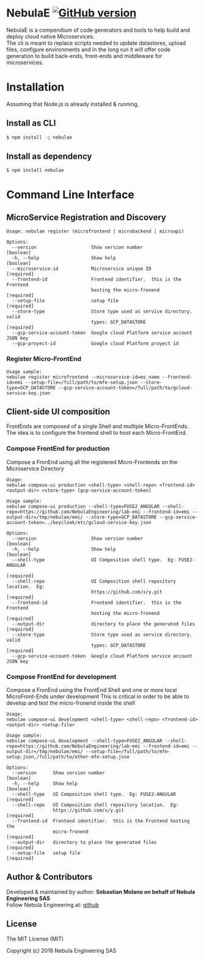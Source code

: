 # NebulaE [![GitHub version](http://img.shields.io/badge/version-0.0.3-brightgreen.svg)](https://github.com/hegdeashwin/nebula/releases)


NebulaE is a compendium of code generators and tools to help build and deploy cloud native Microservices.  
The cli is meant to replace scripts needed to update datastores, upload files, configure environments and in the long run it will offer code generation to build back-ends, front-ends and middleware for microservices.

# Installation

Assuming that Node.js is already installed & running, 

## Install as CLI
```sh
$ npm install -g nebulae
```
## Install as dependency
```sh
$ npm install nebulae
```

# Command Line Interface

## MicroService Registration and Discovery

```
Usage: nebulae register (microfrontend | microbackend | microapi)

Options:
  --version                    Show version number                     [boolean]
  -h, --help                   Show help                               [boolean]
  --microservice-id            Microservice unique ID                 [required]
  --frontend-id                Frontend identifier.  this is the Frontend
                               hosting the micro-fronend              [required]
  --setup-file                 setup file                             [required]
  --store-type                 Store type used as service directory. valid
                               types: GCP_DATASTORE                   [required]
  --gcp-service-account-token  Google cloud Platform service account JSON key
  --gcp-proyect-id             Google cloud Platform proyect id
```

### Register Micro-FrontEnd
```
Usage sample: 
nebulae register microfrontend --microservice-id=ms_name --frontend-id=emi --setup-file=/full/path/to/mfe-setup.json --store-type=GCP_DATASTORE --gcp-service-account-token=/full/path/to/gcloud-service-key.json
```

## Client-side UI composition

FrontEnds are composed of a single Shell and multiple Micro-FrontEnds.  The idea is to configure the frontend shell to host each Micro-FrontEnd.

### Compose FrontEnd for production
Compose a FronEnd using all the registered Micro-Frontends on the Microservice Directory
```
Usage:
nebulae compose-ui production <shell-type> <shell-repo> <frontend-id> <output-dir> <store-type> [gcp-service-account-token]

Usage sample: 
nebulae compose-ui production --shell-type=FUSE2_ANGULAR --shell-repo=https://github.com/NebulaEngineering/lab-emi --frontend-id=emi --output-dir=/tmp/nebulae/emi/ --store-type=GCP_DATASTORE --gcp-service-account-token=../keycloak/etc/gcloud-service-key.json

Options:
  --version                    Show version number                     [boolean]
  -h, --help                   Show help                               [boolean]
  --shell-type                 UI Composition shell type.  Eg: FUSE2-ANGULAR
                                                                      [required]
  --shell-repo                 UI Composition shell repository location.  Eg:
                               https://github.com/x/y.git             [required]
  --frontend-id                Frontend identifier.  this is the Frontend
                               hosting the micro-fronend              [required]
  --output-dir                 directory to place the generated files [required]
  --store-type                 Store type used as service directory. valid
                               types: GCP_DATASTORE                   [required]
  --gcp-service-account-token  Google cloud Platform service account JSON key
```

### Compose FrontEnd for development
Compose a FronEnd using the FrontEnd Shell and one or more local MicroFront-Ends under development
This is critical in order to be able to develop and test the micro-fronend inside the shell
```
Usage:
nebulae compose-ui development <shell-type> <shell-repo> <frontend-id> <output-dir> <setup-file>

Usage sample: 
nebulae compose-ui development --shell-type=FUSE2_ANGULAR --shell-repo=https://github.com/NebulaEngineering/lab-emi --frontend-id=emi --output-dir=/tmp/nebulae/emi/ --setup-file=/full/path/to/mfe-setup.json,/full/path/to/other-mfe-setup.json

Options:
  --version      Show version number                                   [boolean]
  -h, --help     Show help                                             [boolean]
  --shell-type   UI Composition shell type.  Eg: FUSE2-ANGULAR        [required]
  --shell-repo   UI Composition shell repository location.  Eg:
                 https://github.com/x/y.git                           [required]
  --frontend-id  Frontend identifier.  this is the Frontend hosting the
                 micro-fronend                                        [required]
  --output-dir   directory to place the generated files               [required]
  --setup-file   setup file                                           [required]
```

## Author & Contributors

Developed &amp; maintained by author: <b>Sebastian Molano on behalf of Nebula Engineering SAS</b><br>
Follow Nebula Engineering at: <a href="https://github.com/NebulaEngineering" target="_blank">github</a>

## License

The MIT License (MIT)

Copyright (c) 2018 Nebula Engineering SAS
